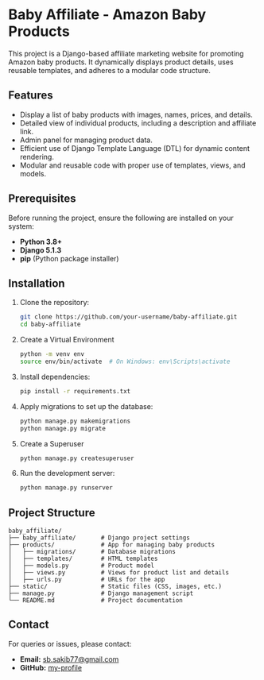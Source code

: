 
# Baby Affiliate - Amazon Baby Products

This project is a Django-based affiliate marketing website for promoting Amazon baby products. It dynamically displays product details, uses reusable templates, and adheres to a modular code structure.
## Features

- Display a list of baby products with images, names, prices, and details.
- Detailed view of individual products, including a description and affiliate link.
- Admin panel for managing product data.
- Efficient use of Django Template Language (DTL) for dynamic content rendering.
- Modular and reusable code with proper use of templates, views, and models.

## Prerequisites

Before running the project, ensure the following are installed on your system:

- **Python 3.8+**
- **Django 5.1.3**
- **pip** (Python package installer)

## Installation

1. Clone the repository:
   ```bash
   git clone https://github.com/your-username/baby-affiliate.git
   cd baby-affiliate
   ```

2. Create a Virtual Environment
   ```bash
   python -m venv env
   source env/bin/activate  # On Windows: env\Scripts\activate
   ```

3. Install dependencies:
   ```bash
   pip install -r requirements.txt
   ```

4. Apply migrations to set up the database:
   ```bash
   python manage.py makemigrations
   python manage.py migrate
   ```
5. Create a Superuser
   ```bash
   python manage.py createsuperuser
   ```
6. Run the development server:
   ```bash
   python manage.py runserver
   ```

## Project Structure

```
baby_affiliate/
├── baby_affiliate/       # Django project settings
├── products/             # App for managing baby products
│   ├── migrations/       # Database migrations
│   ├── templates/        # HTML templates
│   ├── models.py         # Product model
│   ├── views.py          # Views for product list and details
│   ├── urls.py           # URLs for the app
├── static/               # Static files (CSS, images, etc.)
├── manage.py             # Django management script
└── README.md             # Project documentation
```

## Contact

For queries or issues, please contact:
- **Email:** sb.sakib77@gmail.com
- **GitHub:** [my-profile](https://github.com/SakibSamiul)
